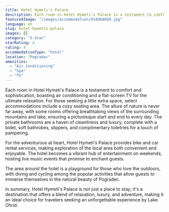 ```yaml
---
title: Hotel Hymeti's Palace
description: Each room in Hotel Hymeti's Palace is a testament to comfort and sophistication, boasting air conditioning and a flat-screen TV for the ultimate relaxation. For
featuredImage: "/images/accommodation/418968669.jpg"
language: en
slug: hotel-hymetis-palace
images: []
category: "5-Star"
starRating: 4
rating: 4
accommodationType: "hotel"
location: "Pogradec"
amenities:
  - "Air Conditioning"
  - "Spa"
  - "TV"
---
```


Each room in Hotel Hymeti's Palace is a testament to comfort and sophistication, boasting air conditioning and a flat-screen TV for the ultimate relaxation. For those seeking a little extra space, select accommodations include a cozy seating area. The allure of nature is never far away, with some rooms offering breathtaking views of the surrounding mountains and lake, ensuring a picturesque start and end to every day. The private bathrooms are a haven of cleanliness and luxury, complete with a bidet, soft bathrobes, slippers, and complimentary toiletries for a touch of pampering.

For the adventurous at heart, Hotel Hymeti's Palace provides bike and car rental services, making exploration of the local area both convenient and enjoyable. The hotel becomes a vibrant hub of entertainment on weekends, hosting live music events that promise to enchant guests.

The area around the hotel is a playground for those who love the outdoors, with diving and cycling among the popular activities that allow guests to immerse themselves in the natural beauty of Pogradec.

In summary, Hotel Hymeti's Palace is not just a place to stay; it's a destination that offers a blend of relaxation, luxury, and adventure, making it an ideal choice for travelers seeking an unforgettable experience by Lake Ohrid.

